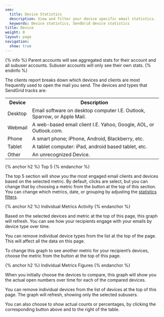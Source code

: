 ```yaml
---
seo:
  title: Device Statistics
  description: View and filter your device specific email statistics.
  keywords: Device statistics, SendGrid device statistics
title: Device
weight: 0
layout: page
navigation:
  show: true
---
```



{% info %}
Parent accounts will see aggregated stats for their account and all subuser accounts. Subuser accounts will only see their own stats.
{% endinfo %}

The clients report breaks down which devices and clients are most frequently used to open the mail you send.  The devices and types that SendGrid tracks are:

<table class="table table-striped">
  <tr>
    <th>Device</th>
    <th>Description</th>
  </tr>
  <tr>
    <td>Desktop</td>
    <td>Email software on desktop computer I.E. Outlook, Sparrow, or
      Apple Mail.</td>
  </tr>
  <tr>
    <td>Webmail</td>
    <td>A web-based email client I.E. Yahoo, Google, AOL, or
      Outlook.com.</td>
  </tr>
  <tr>
    <td>Phone</td>
    <td>A smart phone; iPhone, Android, Blackberry, etc.</td>
  </tr>
  <tr>
    <td>Tablet</td>
    <td>A tablet computer: iPad, android based tablet, etc.</td>
  </tr>
  <tr>
    <td>Other</td>
    <td>An unrecognized Device.</td>
  </tr>
</table>



{% anchor h2 %}
Top 5
{% endanchor %}

The top 5 section will show you the most engaged email clients and devices based on the selected metric. By default, clicks are select, but you can change that by choosing a metric from the button at the top of this section. You can change which metrics, date, or grouping by adjusting the [statistics filters]({{root_url}}/User_Guide/Statistics/index.html#-Statistics-Filters).

{% anchor h2 %}
Individual Metrics Activity
{% endanchor %}

Based on the selected devices and metric at the top of this page, this graph will refresh. You can see how your recipients engage with your emails by device type over time.

You can remove individual device types from the list at the top of the page. This will affect all the data on this page.

To change this graph to see another metric for your recipient’s devices, choose the metric from the button at the top of this page.

{% anchor h2 %}
Individual Metrics Figures
{% endanchor %}

When you initially choose the devices to compare, this graph will show you the actual open numbers over time for each of the compared devices.

You can remove individual devices from the list of devices at the top of this page. The graph will refresh, showing only the selected subusers.

You can also choose to show actual counts or percentages, by clicking the corresponding button above and to the right of the table.
